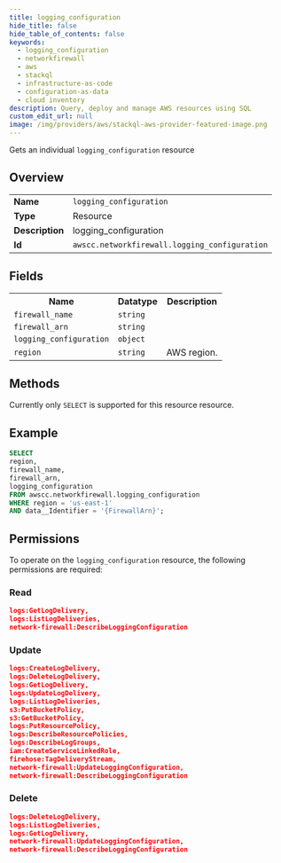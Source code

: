 ```yaml
---
title: logging_configuration
hide_title: false
hide_table_of_contents: false
keywords:
  - logging_configuration
  - networkfirewall
  - aws
  - stackql
  - infrastructure-as-code
  - configuration-as-data
  - cloud inventory
description: Query, deploy and manage AWS resources using SQL
custom_edit_url: null
image: /img/providers/aws/stackql-aws-provider-featured-image.png
---
```

Gets an individual <code>logging_configuration</code> resource

## Overview
<table><tbody>
<tr><td><b>Name</b></td><td><code>logging_configuration</code></td></tr>
<tr><td><b>Type</b></td><td>Resource</td></tr>
<tr><td><b>Description</b></td><td>logging_configuration</td></tr>
<tr><td><b>Id</b></td><td><code>awscc.networkfirewall.logging_configuration</code></td></tr>
</tbody></table>

## Fields
<table><tbody>
<tr><th>Name</th><th>Datatype</th><th>Description</th></tr>
<tr><td><code>firewall_name</code></td><td><code>string</code></td><td></td></tr>
<tr><td><code>firewall_arn</code></td><td><code>string</code></td><td></td></tr>
<tr><td><code>logging_configuration</code></td><td><code>object</code></td><td></td></tr>
<tr><td><code>region</code></td><td><code>string</code></td><td>AWS region.</td></tr>

</tbody></table>

## Methods
Currently only <code>SELECT</code> is supported for this resource resource.

## Example
```sql
SELECT
region,
firewall_name,
firewall_arn,
logging_configuration
FROM awscc.networkfirewall.logging_configuration
WHERE region = 'us-east-1'
AND data__Identifier = '{FirewallArn}';
```

## Permissions

To operate on the <code>logging_configuration</code> resource, the following permissions are required:

### Read
```json
logs:GetLogDelivery,
logs:ListLogDeliveries,
network-firewall:DescribeLoggingConfiguration
```

### Update
```json
logs:CreateLogDelivery,
logs:DeleteLogDelivery,
logs:GetLogDelivery,
logs:UpdateLogDelivery,
logs:ListLogDeliveries,
s3:PutBucketPolicy,
s3:GetBucketPolicy,
logs:PutResourcePolicy,
logs:DescribeResourcePolicies,
logs:DescribeLogGroups,
iam:CreateServiceLinkedRole,
firehose:TagDeliveryStream,
network-firewall:UpdateLoggingConfiguration,
network-firewall:DescribeLoggingConfiguration
```

### Delete
```json
logs:DeleteLogDelivery,
logs:ListLogDeliveries,
logs:GetLogDelivery,
network-firewall:UpdateLoggingConfiguration,
network-firewall:DescribeLoggingConfiguration
```

